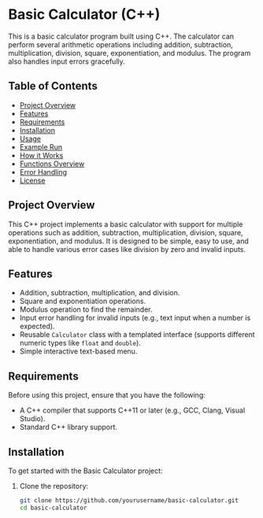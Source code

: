 # Basic Calculator (C++)

This is a basic calculator program built using C++. The calculator can perform several arithmetic operations including addition, subtraction, multiplication, division, square, exponentiation, and modulus. The program also handles input errors gracefully.

## Table of Contents

- [Project Overview](#project-overview)
- [Features](#features)
- [Requirements](#requirements)
- [Installation](#installation)
- [Usage](#usage)
- [Example Run](#example-run)
- [How it Works](#how-it-works)
- [Functions Overview](#functions-overview)
- [Error Handling](#error-handling)
- [License](#license)

## Project Overview

This C++ project implements a basic calculator with support for multiple operations such as addition, subtraction, multiplication, division, square, exponentiation, and modulus. It is designed to be simple, easy to use, and able to handle various error cases like division by zero and invalid inputs.

## Features

- Addition, subtraction, multiplication, and division.
- Square and exponentiation operations.
- Modulus operation to find the remainder.
- Input error handling for invalid inputs (e.g., text input when a number is expected).
- Reusable `Calculator` class with a templated interface (supports different numeric types like `float` and `double`).
- Simple interactive text-based menu.

## Requirements

Before using this project, ensure that you have the following:

- A C++ compiler that supports C++11 or later (e.g., GCC, Clang, Visual Studio).
- Standard C++ library support.

## Installation

To get started with the Basic Calculator project:

1. Clone the repository:
   ```bash
   git clone https://github.com/yourusername/basic-calculator.git
   cd basic-calculator
